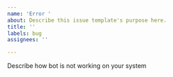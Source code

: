 ```yaml
---
name: 'Error '
about: Describe this issue template's purpose here.
title: ''
labels: bug
assignees: ''

---
```


Describe how bot is not working on your system
